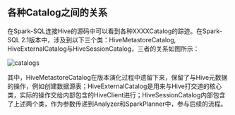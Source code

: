 ## 各种Catalog之间的关系

在Spark-SQL连接Hive的源码中可以看到各种XXXXCatalog的踪迹。在Spark-SQL 2.1版本中，涉及到以下三个类：HiveMetastoreCatalog, HiveExternalCatalog与HiveSessionCatalog，三者的关系如图所示：

![catalogs](figurs/catalogs.png)

其中，HiveMetastoreCatalog在版本演化过程中遗留下来，保留了与Hive元数据的操作，例如创建数据源表；HiveExternalCatalog是用来与Hive打交道的核心类，实际的操作交给内部包含的HiveClient进行；HiveSessionCatalog内部包含了上述两个类，作为参数传递到Analyzer和SparkPlanner中，参与后续的流程。

